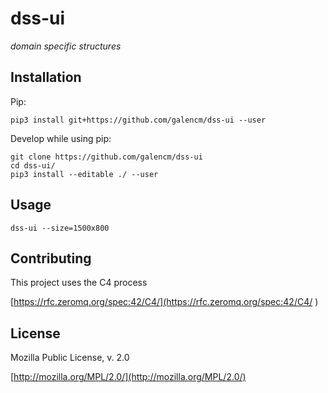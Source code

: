 # dss-ui

_domain specific structures_

## Installation

Pip:

```
pip3 install git+https://github.com/galencm/dss-ui --user
```

Develop while using pip:

```
git clone https://github.com/galencm/dss-ui
cd dss-ui/
pip3 install --editable ./ --user
```

## Usage

```
dss-ui --size=1500x800
```

## Contributing

This project uses the C4 process 

[https://rfc.zeromq.org/spec:42/C4/](https://rfc.zeromq.org/spec:42/C4/
)

## License

Mozilla Public License, v. 2.0

[http://mozilla.org/MPL/2.0/](http://mozilla.org/MPL/2.0/)

